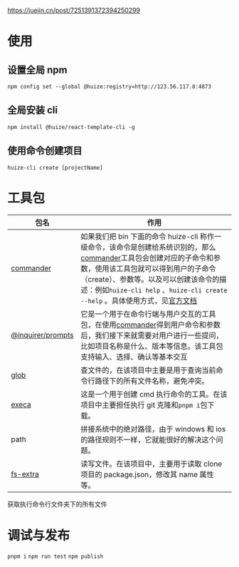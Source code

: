 https://juejin.cn/post/7251391372394250299
# 使用

## 设置全局 npm

`npm config set --global @huize:registry=http://123.56.117.8:4873`

## 全局安装 cli

`npm install @huize/react-template-cli -g`

## 使用命令创建项目

`huize-cli create [projectName]`

# 工具包

| 包名                                                          | 作用                                                                                                                                                                                                                                                                                                                                                                                     |
| ------------------------------------------------------------- | ---------------------------------------------------------------------------------------------------------------------------------------------------------------------------------------------------------------------------------------------------------------------------------------------------------------------------------------------------------------------------------------- |
| [commander](https://github.com/tj/commander.js/tree/master)   | 如果我们把 bin 下面的命令 huize-cli 称作一级命令，该命令是创建给系统识别的，那么[commander](https://github.com/tj/commander.js/tree/master)工具包会创建对应的子命令和参数，使用该工具包就可以得到用户的子命令（create）、参数等。以及可以创建该命令的描述：例如`huize-cli help` 、`huize-cli create --help` 。具体使用方式，见[官方文档](https://github.com/tj/commander.js/tree/master) |
| [@inquirer/prompts](https://github.com/SBoudrias/Inquirer.js) | 它是一个用于在命令行端与用户交互的工具包，在使用[commander](https://github.com/tj/commander.js/tree/master)得到用户命令和参数后，我们接下来就需要对用户进行一些提问，比如项目名称是什么、版本等信息。该工具包支持输入、选择、确认等基本交互                                                                                                                                              |
| [glob](https://github.com/isaacs/node-glob)                   | 查文件的，在该项目中主要是用于查询当前命令行路径下的所有文件名称，避免冲突。                                                                                                                                                                                                                                                                                                             |
| [execa](https://github.com/sindresorhus/execa#readme)         | 这是一个用于创建 cmd 执行命令的工具。在该项目中主要担任执行 git 克隆和`pnpm i`包下载。                                                                                                                                                                                                                                                                                                   |
| path                                                          | 拼接系统中的绝对路径，由于 windows 和 ios 的路径规则不一样，它就能很好的解决这个问题。                                                                                                                                                                                                                                                                                                   |
| [fs-extra](https://github.com/jprichardson/node-fs-extra)     | 读写文件。在该项目中，主要用于读取 clone 项目的 package.json，修改其 name 属性等。                                                                                                                                                                                                                                                                                                       |

获取执行命令行文件夹下的所有文件

# 调试与发布

`pnpm i` `npm run test` `npm publish`
